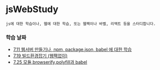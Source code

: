 # jsWebStudy

```
js에 대한 학습이나, 웹에 대한 학습, 또는 웹팩이나 바벨, 리액트 등을 스터디합니다.
```

### 학습 날짜

- [7.11 웹서버 만들기나, npm, package.json, babel 에 대한 학습](./7.11)
- [7.19 빌드환경잡기 (웹팩없이)](./7.19)
- [7.25 모듈,browserify,polyfill과 babel](./7.25)